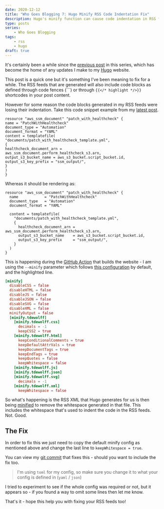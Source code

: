 ```yaml
---
date: 2020-12-12
title: "Who Goes Blogging 7: Hugo Minify RSS Code Indentation Fix"
description: Hugo's minify function can cause code indentation in RSS feeds to break - I discuss the fix in this post
type: posts
series:
    - Who Goes Blogging
tags:
    - rss
    - hugo
draft: true
---
```


It's certainly been a while since the [previous post](/blog/who-goes-blogging-6-three-steps-to-improve-hugos-rss-feeds/) in this series, which has become the home of any updates I make to my [Hugo](https://gohugo.io/) website.

This post is a quick one but it's something I've been meaning to fix for a while. The RSS feeds that are generated will also include code blocks as defined through code fences (```) or through `{{</* highlight */>}}` shortcodes in your post content.

However for some reason the code blocks generated in my RSS feeds were losing their indentation. Take this code snippet example from my [latest post](/blog/automate-instance-hygiene-with-aws-ssm-2).

```hcl
resource "aws_ssm_document" "patch_with_healthcheck" {
name = "PatchWithHealthcheck"
document_type = "Automation"
document_format = "YAML"
content = templatefile(
"documents/patch_with_healthcheck_template.yml",
{
healthcheck_document_arn = aws_ssm_document.perform_healthcheck_s3.arn,
output_s3_bucket_name = aws_s3_bucket.script_bucket.id,
output_s3_key_prefix = "ssm_output/",
}
)
}
```

Whereas it should be rendering as:

```hcl
resource "aws_ssm_document" "patch_with_healthcheck" {
  name            = "PatchWithHealthcheck"
  document_type   = "Automation"
  document_format = "YAML"

  content = templatefile(
    "documents/patch_with_healthcheck_template.yml",
    {
      healthcheck_document_arn = aws_ssm_document.perform_healthcheck_s3.arn,
      output_s3_bucket_name    = aws_s3_bucket.script_bucket.id,
      output_s3_key_prefix     = "ssm_output/",
    }
  )
}
```

This is happening during the [GitHub Action](https://github.com/jdheyburn/jdheyburn.co.uk/blob/master/.github/workflows/deploy.yml#L31) that builds the website - I am using the `--minify` parameter which follows [this configuration](https://gohugo.io/getting-started/configuration/#configure-minify) by default, and the highlighted line.

```toml {hl_lines="24"}
[minify]
  disableCSS = false
  disableHTML = false
  disableJS = false
  disableJSON = false
  disableSVG = false
  disableXML = false
  minifyOutput = false
  [minify.tdewolff]
    [minify.tdewolff.css]
      decimals = -1
      keepCSS2 = true
    [minify.tdewolff.html]
      keepConditionalComments = true
      keepDefaultAttrVals = true
      keepDocumentTags = true
      keepEndTags = true
      keepQuotes = false
      keepWhitespace = false
    [minify.tdewolff.js]
    [minify.tdewolff.json]
    [minify.tdewolff.svg]
      decimals = -1
    [minify.tdewolff.xml]
      keepWhitespace = false
```


So what's happening is the RSS XML that Hugo generates for us is then being [minified](https://en.wikipedia.org/wiki/Minification_(programming)) to remove the whitespace generated in that file. This includes the whitespace that's used to indent the code in the RSS feeds. Not. Good.

## The Fix

In order to fix this we just need to copy the default minify config as mentioned above and change the last line to `keepWhitespace = true`.

You can view my [git commit](https://github.com/jdheyburn/jdheyburn.co.uk/commit/e56aaf581283eb7a7a4d97ca7a30553beda09271) that fixes this - should you want to include the fix too.

> I'm using `toml` for my config, so make sure you change it to what your config is defined in (`yaml` / `json`)

I tried to experiment to see if the whole config was required or not, but it appears so - if you found a way to omit some lines then let me know.

That's it - hope this help you with fixing your RSS feeds too!
